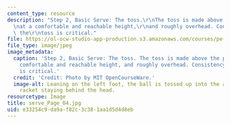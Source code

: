 ```yaml
---
content_type: resource
description: "Step 2, Basic Serve: The toss.\r\nThe toss is made above the player\r\
  \nat a comfortable and reachable height,\r\nand roughly overhead. Consistency in\
  \ the\r\ntoss is critical."
file: https://ol-ocw-studio-app-production.s3.amazonaws.com/courses/pe-710-tennis-spring-2007/e33254c9da9af82c3c381aa1d5d4d8eb_serve_Page_04.jpg
file_type: image/jpeg
image_metadata:
  caption: 'Step 2, Basic Serve: The toss. The toss is made above the player at a
    comfortable and reachable height, and roughly overhead. Consistency in the toss
    is critical.'
  credit: 'Credit: Photo by MIT OpenCourseWare.'
  image-alt: Leaning on the left foot, the ball is tossed up into the air, with the
    racket staying behind the head.
resourcetype: Image
title: serve_Page_04.jpg
uid: e33254c9-da9a-f82c-3c38-1aa1d5d4d8eb
---
```

